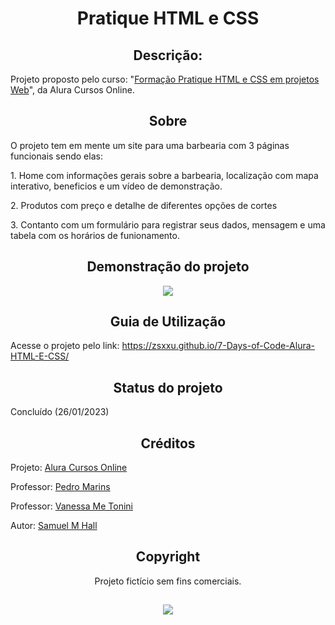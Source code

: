 <h1 align="center">Pratique HTML e CSS</h1>

<h2 align="center">Descrição:</h2>
Projeto proposto pelo curso: "<a href="https://cursos.alura.com.br/formacao-html-css-v534235">Formação Pratique HTML e CSS em projetos Web</a>", da Alura Cursos Online.

<h2 align="center">Sobre</h2>
O projeto tem em mente um site para uma barbearia com 3 páginas funcionais sendo elas:

<p>1. Home com informações gerais sobre a barbearia, localização com mapa interativo, beneficios e um vídeo de demonstração.</p>
<p>2. Produtos com preço e detalhe de diferentes opções de cortes</p>
<p>3. Contanto com um formulário para registrar seus dados, mensagem e uma tabela com os horários de funionamento.</p>

<h2 align="center">Demonstração do projeto</h2>

<p align="center">
  <img src="https://cdn.discordapp.com/attachments/702716336169680908/1113293703692435566/Desktop_2023_05_30_-_23_25_26_02_AdobeExpress_1.gif">
</p>

<h2 align="center">Guia de Utilização</h2>

Acesse o projeto pelo link: https://zsxxu.github.io/7-Days-of-Code-Alura-HTML-E-CSS/

<h2 align="center">Status do projeto</h2>
  Concluído  (26/01/2023)

<h2 align="center">Créditos</h2>
  <p>Projeto: <a href="https://cursos.alura.com.br/">Alura Cursos Online</a></p>
  <p>Professor: <a href="https://www.linkedin.com/in/pedromarins/">Pedro Marins</a></p>
  <p>Professor: <a href="https://www.linkedin.com/in/vanessametonini/">Vanessa Me Tonini</a></p>
  <p>Autor: <a href="https://github.com/zSxxU">Samuel M Hall</a>
 
<h2 align="center">Copyright</h2>
<p align="center">Projeto fictício sem fins comerciais.<p>

<h2><div align="center"><img src="https://www.epicdigitais.com.br/wp-content/uploads/2019/09/alura-e1584016996575.png"></div></h2>
